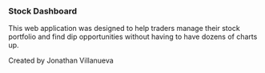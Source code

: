 ### Stock Dashboard
This web application was designed to help traders manage their stock portfolio and find dip opportunities without having to have dozens of charts up.

Created by Jonathan Villanueva